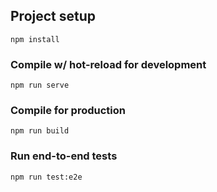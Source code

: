 ## Project setup
```
npm install
```

### Compile w/ hot-reload for development
```
npm run serve
```

### Compile for production
```
npm run build
```

### Run end-to-end tests
```
npm run test:e2e
```
